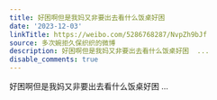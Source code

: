 ```yaml
---
title: 好困啊但是我妈又非要出去看什么饭桌好困
date: '2023-12-03'
linkTitle: https://weibo.com/5286768287/NvpZh9bJf
source: 多次婉拒久保织织的微博
description: 好困啊但是我妈又非要出去看什么饭桌好困  ...
disable_comments: true
---
```

好困啊但是我妈又非要出去看什么饭桌好困  ...